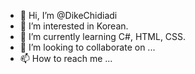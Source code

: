 - 👋 Hi, I’m @DikeChidiadi
- 👀 I’m interested in Korean.
- 🌱 I’m currently learning C#, HTML, CSS.
- 💞️ I’m looking to collaborate on ...
- 📫 How to reach me ...

<!---
DikeChidiadi/DikeChidiadi is a ✨ special ✨ repository because its `README.md` (this file) appears on your GitHub profile.
You can click the Preview link to take a look at your changes.
--->

